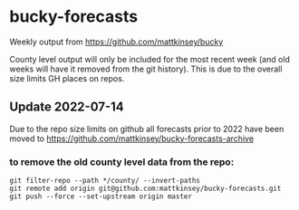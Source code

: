 # bucky-forecasts

Weekly output from https://github.com/mattkinsey/bucky

County level output will only be included for the most recent week (and old weeks will have it removed from the git history). This is due to the overall size limits GH places on repos.

## Update 2022-07-14
Due to the repo size limits on github all forecasts prior to 2022 have been moved to https://github.com/mattkinsey/bucky-forecasts-archive

### to remove the old county level data from the repo:
```
git filter-repo --path */county/ --invert-paths
git remote add origin git@github.com:mattkinsey/bucky-forecasts.git
git push --force --set-upstream origin master
```
